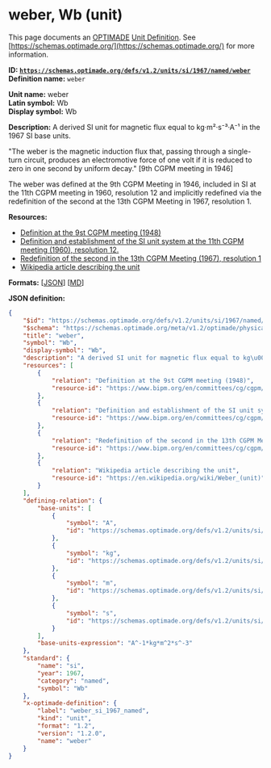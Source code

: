 # weber, Wb (unit)

This page documents an [OPTIMADE](https://www.optimade.org/) [Unit Definition](https://schemas.optimade.org/#definitions). See [https://schemas.optimade.org/](https://schemas.optimade.org/) for more information.

**ID: [`https://schemas.optimade.org/defs/v1.2/units/si/1967/named/weber`](https://schemas.optimade.org/defs/v1.2/units/si/1967/named/weber.md)**  
**Definition name:** `weber`

**Unit name:** weber  
**Latin symbol:** Wb  
**Display symbol:** Wb  
  
**Description:** A derived SI unit for magnetic flux equal to kg·m²·s⁻³·A⁻¹ in the 1967 SI base units.

"The weber is the magnetic induction flux that, passing through a single-turn circuit, produces an electromotive force of one volt if it is reduced to zero in one second by uniform decay." [9th CGPM meeting in 1946]

The weber was defined at the 9th CGPM Meeting in 1946, included in SI at the 11th CGPM meeting in 1960, resolution 12 and implicitly redefined via the redefinition of the second at the 13th CGPM Meeting in 1967, resolution 1.

**Resources:**

- [Definition at the 9st CGPM meeting (1948)](https://www.bipm.org/en/committees/cg/cgpm/9-1948)
- [Definition and establishment of the SI unit system at the 11th CGPM meeting (1960), resolution 12.](https://www.bipm.org/en/committees/cg/cgpm/11-1960/resolution-12)
- [Redefinition of the second in the 13th CGPM Meeting (1967), resolution 1](https://www.bipm.org/en/committees/cg/cgpm/13-1967/resolution-1)
- [Wikipedia article describing the unit](https://en.wikipedia.org/wiki/Weber_(unit))


**Formats:** [[JSON](weber.json)] [[MD](weber.md)]

**JSON definition:**

``` json
{
    "$id": "https://schemas.optimade.org/defs/v1.2/units/si/1967/named/weber",
    "$schema": "https://schemas.optimade.org/meta/v1.2/optimade/physical_unit_definition.json",
    "title": "weber",
    "symbol": "Wb",
    "display-symbol": "Wb",
    "description": "A derived SI unit for magnetic flux equal to kg\u00b7m\u00b2\u00b7s\u207b\u00b3\u00b7A\u207b\u00b9 in the 1967 SI base units.\n\n\"The weber is the magnetic induction flux that, passing through a single-turn circuit, produces an electromotive force of one volt if it is reduced to zero in one second by uniform decay.\" [9th CGPM meeting in 1946]\n\nThe weber was defined at the 9th CGPM Meeting in 1946, included in SI at the 11th CGPM meeting in 1960, resolution 12 and implicitly redefined via the redefinition of the second at the 13th CGPM Meeting in 1967, resolution 1.",
    "resources": [
        {
            "relation": "Definition at the 9st CGPM meeting (1948)",
            "resource-id": "https://www.bipm.org/en/committees/cg/cgpm/9-1948"
        },
        {
            "relation": "Definition and establishment of the SI unit system at the 11th CGPM meeting (1960), resolution 12.",
            "resource-id": "https://www.bipm.org/en/committees/cg/cgpm/11-1960/resolution-12"
        },
        {
            "relation": "Redefinition of the second in the 13th CGPM Meeting (1967), resolution 1",
            "resource-id": "https://www.bipm.org/en/committees/cg/cgpm/13-1967/resolution-1"
        },
        {
            "relation": "Wikipedia article describing the unit",
            "resource-id": "https://en.wikipedia.org/wiki/Weber_(unit)"
        }
    ],
    "defining-relation": {
        "base-units": [
            {
                "symbol": "A",
                "id": "https://schemas.optimade.org/defs/v1.2/units/si/1967/base/ampere"
            },
            {
                "symbol": "kg",
                "id": "https://schemas.optimade.org/defs/v1.2/units/si/1960/base/kilogram"
            },
            {
                "symbol": "m",
                "id": "https://schemas.optimade.org/defs/v1.2/units/si/1960/base/metre"
            },
            {
                "symbol": "s",
                "id": "https://schemas.optimade.org/defs/v1.2/units/si/1967/base/second"
            }
        ],
        "base-units-expression": "A^-1*kg*m^2*s^-3"
    },
    "standard": {
        "name": "si",
        "year": 1967,
        "category": "named",
        "symbol": "Wb"
    },
    "x-optimade-definition": {
        "label": "weber_si_1967_named",
        "kind": "unit",
        "format": "1.2",
        "version": "1.2.0",
        "name": "weber"
    }
}
```